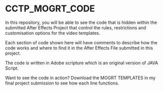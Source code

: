 # CCTP_MOGRT_CODE
In this repository, you will be able to see the code that is hidden within the submitted After Effects Project that control the rules, restrictions and customisation options for the video templates.

Each section of code shown here will have comments to describe how the code works and where to find it in the After Effects File submitted in this project.

The code is written in Adobe scripture which is an original version of JAVA Script. 

Want to see the code in action? Download the MOGRT TEMPLATES in my final project submission to see how each line functions.

